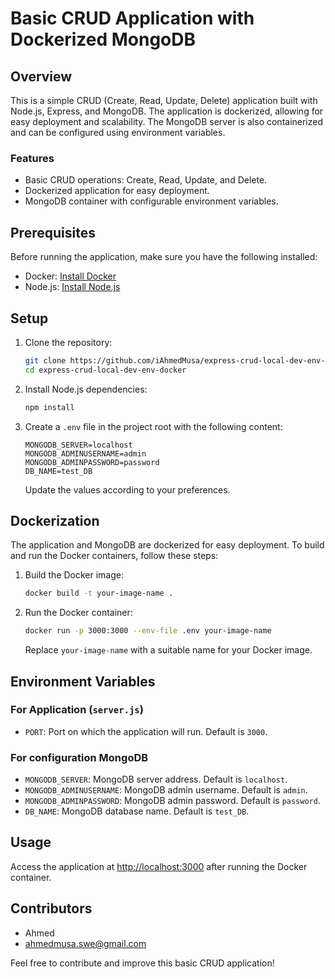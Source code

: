 # Basic CRUD Application with Dockerized MongoDB

## Overview

This is a simple CRUD (Create, Read, Update, Delete) application built with Node.js, Express, and MongoDB. The application is dockerized, allowing for easy deployment and scalability. The MongoDB server is also containerized and can be configured using environment variables.

### Features

- Basic CRUD operations: Create, Read, Update, and Delete.
- Dockerized application for easy deployment.
- MongoDB container with configurable environment variables.

## Prerequisites

Before running the application, make sure you have the following installed:

- Docker: [Install Docker](https://docs.docker.com/get-docker/)
- Node.js: [Install Node.js](https://nodejs.org/)

## Setup

1. Clone the repository:

   ```bash
   git clone https://github.com/iAhmedMusa/express-crud-local-dev-env-docker.git
   cd express-crud-local-dev-env-docker
   ```

2. Install Node.js dependencies:

   ```bash
   npm install
   ```

3. Create a `.env` file in the project root with the following content:

   ```env
   MONGODB_SERVER=localhost
   MONGODB_ADMINUSERNAME=admin
   MONGODB_ADMINPASSWORD=password
   DB_NAME=test_DB
   ```

   Update the values according to your preferences.

## Dockerization

The application and MongoDB are dockerized for easy deployment. To build and run the Docker containers, follow these steps:

1. Build the Docker image:

   ```bash
   docker build -t your-image-name .
   ```

2. Run the Docker container:

   ```bash
   docker run -p 3000:3000 --env-file .env your-image-name
   ```

   Replace `your-image-name` with a suitable name for your Docker image.

## Environment Variables

### For Application (`server.js`)

- `PORT`: Port on which the application will run. Default is `3000`.

### For configuration MongoDB

- `MONGODB_SERVER`: MongoDB server address. Default is `localhost`.
- `MONGODB_ADMINUSERNAME`: MongoDB admin username. Default is `admin`.
- `MONGODB_ADMINPASSWORD`: MongoDB admin password. Default is `password`.
- `DB_NAME`: MongoDB database name. Default is `test_DB`.


## Usage

Access the application at [http://localhost:3000](http://localhost:3000) after running the Docker container.

## Contributors

- Ahmed
- ahmedmusa.swe@gmail.com

Feel free to contribute and improve this basic CRUD application!